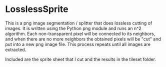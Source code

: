 # LosslessSprite

This is a png image segmentation / splitter that does lossless cutting of images.
It is written using the Python png module and runs an n^2 algorithm.
Each non-transparent pixel will be connected to its neighbors, and when there are no more neighbors the obtained pixels
will be "cut" and put into a new png image file.
This process repeats until all images are extracted.

Included are the sprite sheet that I cut and the results in the tileset folder.

